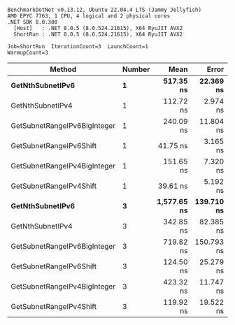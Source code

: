 ```

BenchmarkDotNet v0.13.12, Ubuntu 22.04.4 LTS (Jammy Jellyfish)
AMD EPYC 7763, 1 CPU, 4 logical and 2 physical cores
.NET SDK 8.0.300
  [Host]   : .NET 8.0.5 (8.0.524.21615), X64 RyuJIT AVX2
  ShortRun : .NET 8.0.5 (8.0.524.21615), X64 RyuJIT AVX2

Job=ShortRun  IterationCount=3  LaunchCount=1  
WarmupCount=3  

```
| Method                       | Number | Mean        | Error      | StdDev   | Min         | Max         | Gen0   | Allocated |
|----------------------------- |------- |------------:|-----------:|---------:|------------:|------------:|-------:|----------:|
| **GetNthSubnetIPv6**             | **1**      |   **517.35 ns** |  **22.369 ns** | **1.226 ns** |   **516.54 ns** |   **518.76 ns** | **0.0076** |     **696 B** |
| GetNthSubnetIPv4             | 1      |   112.72 ns |   2.974 ns | 0.163 ns |   112.62 ns |   112.91 ns | 0.0019 |     160 B |
| GetSubnetRangeIPv6BigInteger | 1      |   240.09 ns |  11.804 ns | 0.647 ns |   239.46 ns |   240.75 ns | 0.0048 |     432 B |
| GetSubnetRangeIPv6Shift      | 1      |    41.75 ns |   3.165 ns | 0.173 ns |    41.56 ns |    41.90 ns | 0.0019 |     160 B |
| GetSubnetRangeIPv4BigInteger | 1      |   151.65 ns |   7.320 ns | 0.401 ns |   151.19 ns |   151.93 ns | 0.0024 |     208 B |
| GetSubnetRangeIPv4Shift      | 1      |    39.61 ns |   5.192 ns | 0.285 ns |    39.40 ns |    39.94 ns | 0.0021 |     176 B |
| **GetNthSubnetIPv6**             | **3**      | **1,577.65 ns** | **139.710 ns** | **7.658 ns** | **1,570.33 ns** | **1,585.61 ns** | **0.0248** |    **2168 B** |
| GetNthSubnetIPv4             | 3      |   342.85 ns |  82.385 ns | 4.516 ns |   339.73 ns |   348.03 ns | 0.0057 |     480 B |
| GetSubnetRangeIPv6BigInteger | 3      |   719.82 ns | 150.793 ns | 8.265 ns |   714.19 ns |   729.31 ns | 0.0153 |    1296 B |
| GetSubnetRangeIPv6Shift      | 3      |   124.50 ns |  25.279 ns | 1.386 ns |   123.51 ns |   126.09 ns | 0.0057 |     480 B |
| GetSubnetRangeIPv4BigInteger | 3      |   423.32 ns |  11.747 ns | 0.644 ns |   422.84 ns |   424.05 ns | 0.0072 |     624 B |
| GetSubnetRangeIPv4Shift      | 3      |   119.92 ns |  19.522 ns | 1.070 ns |   118.90 ns |   121.03 ns | 0.0062 |     528 B |

